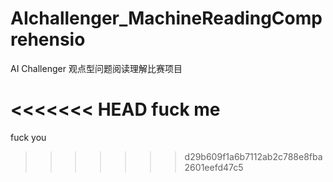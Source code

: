 # AIchallenger_MachineReadingComprehensio
AI Challenger 观点型问题阅读理解比赛项目

<<<<<<< HEAD
fuck me
=======
fuck you
>>>>>>> d29b609f1a6b7112ab2c788e8fba2601eefd47c5

